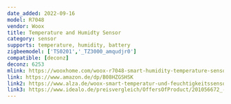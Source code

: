 ```yaml
---
date_added: 2022-09-16
model: R7048 
vendor: Woox
title: Temperature and Humidty Sensor
category: sensor
supports: temperature, humidity, battery
zigbeemodel: ['TS0201','_TZ3000_amqudjr0']
compatible: [deconz]
deconz: 6253
mlink: https://wooxhome.com/woox-r7048-smart-humidity-temperature-sensor-p48
link: https://www.amazon.de/dp/B08HZGSHSK
link2: https://www.alza.de/woox-smart-temperatur-und-feuchtigkeitssensor-r7048-d6288880.htm
link3: https://www.idealo.de/preisvergleich/OffersOfProduct/201056672_-zigbee-r7048-woox.html
---
```

